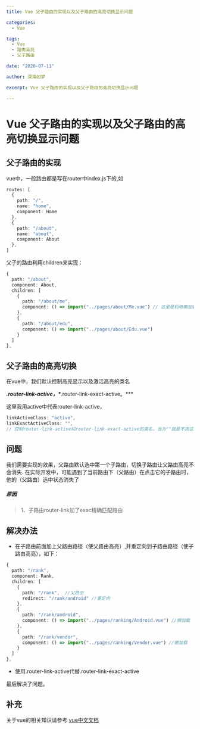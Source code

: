 ```yaml
---
title: Vue 父子路由的实现以及父子路由的高亮切换显示问题

categories:
  - Vue

tags:
  - Vue
  - 路由高亮
  - 父子路由

date: "2020-07-11"

author: 深海如梦

excerpt: Vue 父子路由的实现以及父子路由的高亮切换显示问题

---
```




# Vue 父子路由的实现以及父子路由的高亮切换显示问题





## 父子路由的实现

vue中，一般路由都是写在router中index.js下的,如

```typescript
routes: [
  {
    path: "/",
    name: "home",
    component: Home
  },
  {
    path: "/about",
    name: "about",
    component: About
  },
]
```

父子的路由利用children来实现：

```typescript
{
  path: "/about",
  component: About,
  children: [
    {
      path: "/about/me",
      component: () => import("../pages/about/Me.vue") // 这里是利用懒加载方式
    },
    {
      path: "/about/edu",
      component: () => import("../pages/about/Edu.vue")
    }
  ]
},
```

## 父子路由的高亮切换

在vue中，我们默认控制高亮显示以及激活高亮的类名

***.router-link-active，\****.router-link-exact-active。***

这里我用active中代表router-link-active，

```typescript
linkActiveClass: "active", 
linkExactActiveClass: "",
// 控制router-link-active和router-link-exact-active的类名，当为""就是不用这个类名，也可以自己命名类名像active
```

## 问题

我们需要实现的效果，父路由默认选中第一个子路由，切换子路由让父路由高亮不会消失.
在实际开发中，可能遇到了当前路由下（父路由）在点击它的子路由时，他的（父路由）选中状态消失了

##### 原因

> 1、子路由router-link加了exac精确匹配路由

## 解决办法

- 在子路由前面加上父路由路径（使父路由高亮）,并重定向到子路由路径（使子路由高亮），如下：

```typescript
{
  path: "/rank",
  component: Rank,
  children: [
    {
      path: "/rank",  //父路由
      redirect: "/rank/android" //重定向 
    },
    {
      path: "/rank/android",
      component: () => import("../pages/ranking/Android.vue") //懒加载
    },
    {
      path: "/rank/vendor",
      component: () => import("../pages/ranking/Vendor.vue") //懒加载
    }
  ]
},
```

- 使用.router-link-active代替.router-link-exact-active

最后解决了问题。

## 补充

关于vue的相关知识请参考 [vue中文文档](https://cn.vuejs.org/)